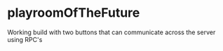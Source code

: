 # playroomOfTheFuture

Working build with two buttons that can communicate across the server using RPC's
